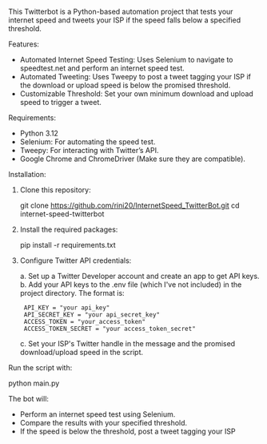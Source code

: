 This Twitterbot is a Python-based automation project that tests your internet speed and tweets your ISP if the speed falls below a specified threshold.

Features:

- Automated Internet Speed Testing: Uses Selenium to navigate to speedtest.net and perform an internet speed test.
- Automated Tweeting: Uses Tweepy to post a tweet tagging your ISP if the download or upload speed is below the promised threshold.
- Customizable Threshold: Set your own minimum download and upload speed to trigger a tweet.

Requirements:

- Python 3.12
- Selenium: For automating the speed test.
- Tweepy: For interacting with Twitter’s API.
- Google Chrome and ChromeDriver (Make sure they are compatible).

Installation:

1. Clone this repository:

    git clone https://github.com/rini20/InternetSpeed_TwitterBot.git
    cd internet-speed-twitterbot

2. Install the required packages:

    pip install -r requirements.txt

3. Configure Twitter API credentials:

    a. Set up a Twitter Developer account and create an app to get API keys.
    b. Add your API keys to the .env file (which I've not included) in the project directory. The format is:

        API_KEY = "your api_key"
        API_SECRET_KEY = "your api_secret_key"
        ACCESS_TOKEN = "your_access_token"
        ACCESS_TOKEN_SECRET = "your access_token_secret"

    c. Set your ISP's Twitter handle in the message and the promised download/upload speed in the script.

Run the script with:
 
python main.py

The bot will:

- Perform an internet speed test using Selenium.
- Compare the results with your specified threshold.
- If the speed is below the threshold, post a tweet tagging your ISP
